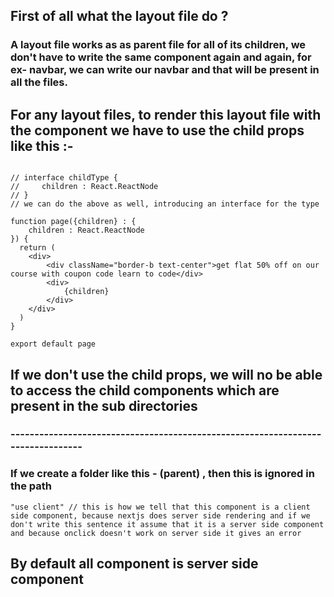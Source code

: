 ## First of all what the layout file do ?
### A layout file works as as parent file for all of its children, we don't have to write the same component again and again, for ex- navbar, we can write our navbar and that will be present in all the files.

## For any layout files, to render this layout file with the component we have to use the child props like this :-
```

// interface childType {
//     children : React.ReactNode
// }
// we can do the above as well, introducing an interface for the type

function page({children} : {
    children : React.ReactNode
}) {
  return (
    <div>
        <div className="border-b text-center">get flat 50% off on our course with coupon code learn to code</div>
        <div>
            {children}
        </div>
    </div>
  )
}

export default page
```

## If we don't use the child props, we will no be able to access the child components which are present in the sub directories


### --------------------------------------------------------------------------------


### If we create a folder like this - (parent) , then this is ignored in the path



```
"use client" // this is how we tell that this component is a client side component, because nextjs does server side rendering and if we don't write this sentence it assume that it is a server side component and because onclick doesn't work on server side it gives an error
```
## By default all component is server side component
